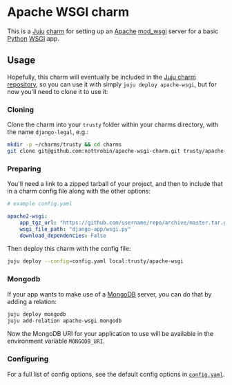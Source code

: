 Apache WSGI charm
==

This is a [Juju](https://juju.ubuntu.com/) [charm](https://juju.ubuntu.com/charms/) for setting up an [Apache](http://httpd.apache.org/) [mod_wsgi](http://modwsgi.readthedocs.org/en/latest/) server for a basic [Python](https://www.python.org/) [WSGI](http://wsgi.readthedocs.org/en/latest/) app.

Usage
---

Hopefully, this charm will eventually be included in the [Juju charm repository](https://jujucharms.com/), so you can use it with simply `juju deploy apache-wsgi`, but for now you'll need to clone it to use it:

### Cloning

Clone the charm into your `trusty` folder within your charms directory, with the name `django-legal`, e.g.:

``` bash
mkdir -p ~/charms/trusty && cd charms
git clone git@github.com:nottrobin/apache-wsgi-charm.git trusty/apache-wsgi
```

### Preparing

You'll need a link to a zipped tarball of your project, and then to include that in a charm config file along with the other options:


``` yaml
# example config.yaml

apache2-wsgi:
    app_tgz_url: "https://github.com/username/repo/archive/master.tar.gz"
    wsgi_file_path: "django-app/wsgi.py"
    download_dependencies: False
```

Then deploy this charm with the config file:

``` bash
juju deploy --config=config.yaml local:trusty/apache-wsgi
```

### Mongodb

If your app wants to make use of a [MongoDB](http://www.mongodb.org/) server, you can do that by adding a relation:

``` bash
juju deploy mongodb
juju add-relation apache-wsgi mongodb
``` 

Now the MongoDB URI for your application to use will be available in the environment variable `MONGODB_URI`.

### Configuring

For a full list of config options, see the default config options in [`config.yaml`](config.yaml).
